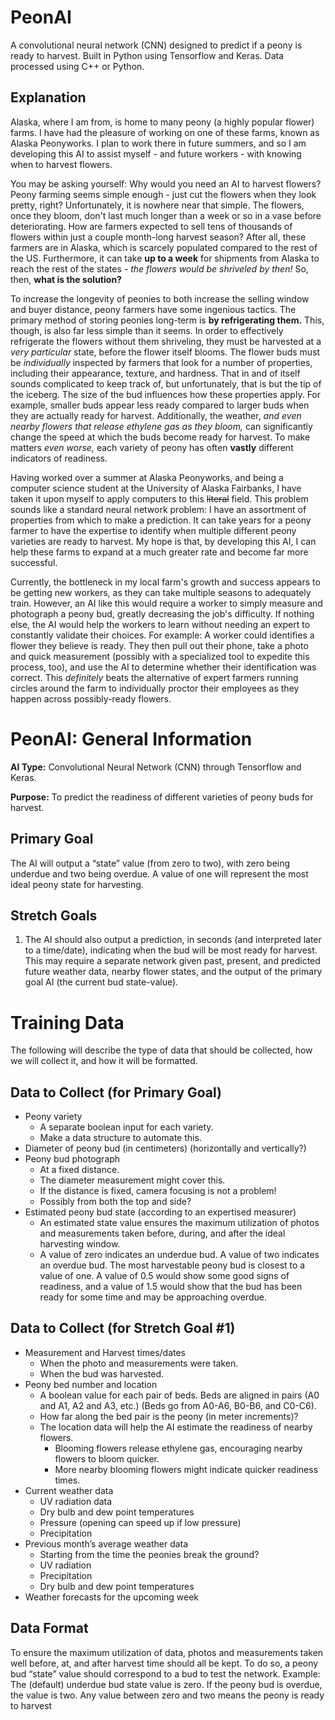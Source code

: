 # PeonAI
A convolutional neural network (CNN) designed to predict if a peony is ready to harvest. Built in Python using Tensorflow and Keras. Data processed using C++ or Python.

## Explanation
Alaska, where I am from, is home to many peony (a highly popular flower) farms. I have had the pleasure of working on one of these farms, known as Alaska Peonyworks. I plan to work there in future summers, and so I am developing this AI to assist myself - and future workers - with knowing when to harvest flowers.

You may be asking yourself: Why would you need an AI to harvest flowers? Peony farming seems simple enough - just cut the flowers when they look pretty, right? Unfortunately, it is nowhere near that simple. The flowers, once they bloom, don't last much longer than a week or so in a vase before deteriorating. How are farmers expected to sell tens of thousands of flowers within just a couple month-long harvest season? After all, these farmers are in Alaska, which is scarcely populated compared to the rest of the US. Furthermore, it can take **up to a week** for shipments from Alaska to reach the rest of the states - *the flowers would be shriveled by then!* So, then, **what is the solution?**

To increase the longevity of peonies to both increase the selling window and buyer distance, peony farmers have some ingenious tactics. The primary method of storing peonies long-term is **by refrigerating them.** This, though, is also far less simple than it seems. In order to effectively refrigerate the flowers without them shriveling, they must be harvested at a *very particular* state, before the flower itself blooms. The flower buds must be *individually* inspected by farmers that look for a number of properties, including their appearance, texture, and hardness. That in and of itself sounds complicated to keep track of, but unfortunately, that is but the tip of the iceberg. The size of the bud influences how these properties apply. For example, smaller buds appear less ready compared to larger buds when they are actually ready for harvest. Additionally, the weather, *and even nearby flowers that release ethylene gas as they bloom,* can significantly change the speed at which the buds become ready for harvest. To make matters *even worse,* each variety of peony has often **vastly** different indicators of readiness.

Having worked over a summer at Alaska Peonyworks, and being a computer science student at the University of Alaska Fairbanks, I have taken it upon myself to apply computers to this ~~literal~~ field. This problem sounds like a standard neural network problem: I have an assortment of properties from which to make a prediction. It can take years for a peony farmer to have the expertise to identify when multiple different peony varieties are ready to harvest. My hope is that, by developing this AI, I can help these farms to expand at a much greater rate and become far more successful. 

Currently, the bottleneck in my local farm's growth and success appears to be getting new workers, as they can take multiple seasons to adequately train. However, an AI like this would require a worker to simply measure and photograph a peony bud, greatly decreasing the job's difficulty. If nothing else, the AI would help the workers to learn without needing an expert to constantly validate their choices. For example: A worker could identifies a flower they believe is ready. They then pull out their phone, take a photo and quick measurement (possibly with a specialized tool to expedite this process, too), and use the AI to determine whether their identification was correct. This *definitely* beats the alternative of expert farmers running circles around the farm to individually proctor their employees as they happen across possibly-ready flowers. 

# PeonAI: General Information

**AI Type:** Convolutional Neural Network (CNN) through Tensorflow and Keras.

**Purpose:** To predict the readiness of different varieties of peony buds for harvest.

## Primary Goal
The AI will output a “state” value (from zero to two), with zero being underdue and two being overdue. A value of one will represent the most ideal peony state for harvesting. 
## Stretch Goals
1. The AI should also output a prediction, in seconds (and interpreted later to a time/date), indicating when the bud will be most ready for harvest. This may require a separate network given past, present, and predicted future weather data, nearby flower states, and the output of the primary goal AI (the current bud state-value). 

# Training Data
The following will describe the type of data that should be collected, how we will collect it, and how it will be formatted. 

## Data to Collect (for Primary Goal)
* Peony variety
  * A separate boolean input for each variety.
  * Make a data structure to automate this.
* Diameter of peony bud (in centimeters) (horizontally and vertically?)
* Peony bud photograph
  * At a fixed distance.
  * The diameter measurement might cover this.
  * If the distance is fixed, camera focusing is not a problem!
  * Possibly from both the top and side?
* Estimated peony bud state (according to an expertised measurer)
  * An estimated state value ensures the maximum utilization of photos and measurements taken before, during, and after the ideal harvesting window.
  * A value of zero indicates an underdue bud. A value of two indicates an overdue bud. The most harvestable peony bud is closest to a value of one. A value of 0.5 would show some good signs of readiness, and a value of 1.5 would show that the bud has been ready for some time and may be approaching overdue.

## Data to Collect (for Stretch Goal #1)
* Measurement and Harvest times/dates
  * When the photo and measurements were taken.
  * When the bud was harvested.
* Peony bed number and location
  * A boolean value for each pair of beds. Beds are aligned in pairs (A0 and A1, A2 and A3, etc.) (Beds go from A0-A6, B0-B6, and C0-C6).
  * How far along the bed pair is the peony (in meter increments)?
  * The location data will help the AI estimate the readiness of nearby flowers. 
    * Blooming flowers release ethylene gas, encouraging nearby flowers to bloom quicker.
    * More nearby blooming flowers might indicate quicker readiness times.
* Current weather data
  * UV radiation data
  * Dry bulb and dew point temperatures
  * Pressure (opening can speed up if low pressure)
  * Precipitation
* Previous month’s average weather data
  * Starting from the time the peonies break the ground?
  * UV radiation
  * Precipitation
  * Dry bulb and dew point temperatures
* Weather forecasts for the upcoming week

## Data Format
To ensure the maximum utilization of data, photos and measurements taken well before, at, and after harvest time should all be kept. To do so, a peony bud “state” value should correspond to a bud to test the network. Example: The (default) underdue bud state value is zero. If the peony bud is overdue, the value is two. Any value between zero and two means the peony is ready to harvest


